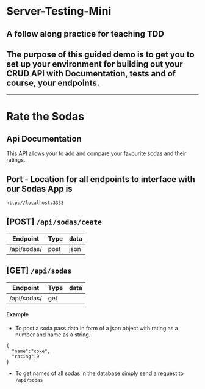 # Server-Testing-Mini

## A follow along practice for teaching TDD

## The purpose of this guided demo is to get you to set up your environment for building out your CRUD API with Documentation, tests and of course, your endpoints.

---

# Rate the Sodas
## Api Documentation 
This API allows your to add and compare your favourite sodas and their ratings.

## Port - Location for all endpoints to interface with our Sodas App is 
`http://localhost:3333`

## [POST] `/api/sodas/ceate`
|Endpoint   |Type   |data  |
| --------- | ----- | ---- |
|/api/sodas/|post   |json  |  


## [GET] `/api/sodas`
|Endpoint   |Type   |data  |
| --------- | ----- | ---- |
|/api/sodas/|get    |      | 

#### Example

* To post a soda pass data in form of a json object with rating as a number and name as a string.
```
{
  "name":"coke",
  "rating":9
}
```
* To get names of all sodas in the database simply send a request to `/api/sodas`
